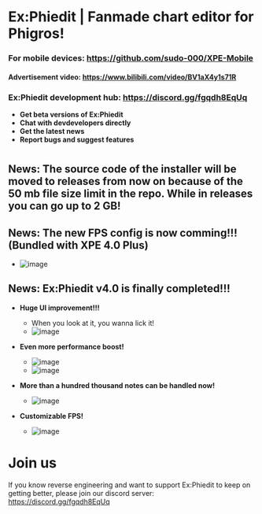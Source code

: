 # Ex:Phiedit  |  Fanmade chart editor for Phigros! 

### For mobile devices: https://github.com/sudo-000/XPE-Mobile

#### Advertisement video: https://www.bilibili.com/video/BV1aX4y1s71R

### Ex:Phiedit development hub: https://discord.gg/fgqdh8EqUq 
- **Get beta versions of Ex:Phiedit**
- **Chat with devdevelopers directly**
- **Get the latest news**
- **Report bugs and suggest features**

# 

## News: The source code of the installer will be moved to releases from now on because of the 50 mb file size limit in the repo. While in releases you can go up to 2 GB! 

## News: The new FPS config is now comming!!! (Bundled with XPE 4.0 Plus)
- ![image](https://github.com/sudo-000/Ex-Phiedit/assets/107282563/4bb55063-a87a-4162-8297-14239248bf28)

## News: Ex:Phiedit v4.0 is finally completed!!! 

- **Huge UI improvement!!!**
  - When you look at it, you wanna lick it! 
  - ![image](https://github.com/sudo-000/Ex-Phiedit/assets/107282563/2066b72a-ee58-448a-9f3a-9ad656983bae)

- **Even more performance boost!**
  - ![image](https://github.com/sudo-000/Ex-Phiedit/assets/107282563/330695b3-405d-405c-a57c-156df410a6e3)
  - ![image](https://github.com/sudo-000/Ex-Phiedit/assets/107282563/76df8090-eadb-47de-aadf-ea1f9b8d21d6)

- **More than a hundred thousand notes can be handled now!**
  - ![image](https://github.com/sudo-000/Ex-Phiedit/assets/107282563/62467f3a-6fb1-487b-b89b-fecaa281caf5)

- **Customizable FPS!**
  - ![image](https://github.com/sudo-000/Ex-Phiedit/assets/107282563/6d27737f-8e39-4da0-97b3-183fd5354785)

# Join us
If you know reverse engineering and want to support Ex:Phiedit to keep on getting better, please join our discord server: https://discord.gg/fgqdh8EqUq 

